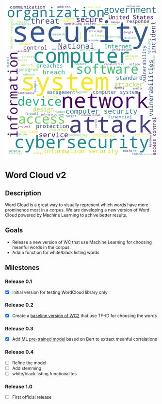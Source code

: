 <img class="aling:center" src="wordcloud_header.png" alt="word cloud image">

# Word Cloud v2

## Description
Word Cloud is a great way to visually represent which words have more prominence most in a corpus.
We are developing a new version of Word Cloud powered by Machine Learning to achive better results. 

## Goals
- Release a new version of WC that use Machine Learning for choosing meanful words in the corpus.
- Add a function for white/black listing words

## Milestones

### Release 0.1
- [X] Initial version for testing WordCloud library only

### Release 0.2
- [X] Create a [baseline version of WC2](wordcloud_0.2.ipynb) that use TF-ID for choosing the words

### Release 0.3
- [X] Add ML [pre-trained model](wordcloud_keybert_0.3.ipynb) based on Bert to extract meanful correlations

### Release 0.4
- [ ] Refine the model
- [ ] Add stemming
- [ ] white/black listing functionalites

### Release 1.0
- [ ] First official release
